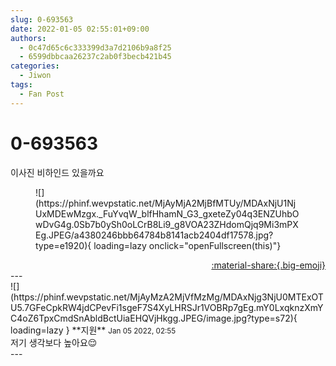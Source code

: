 ```yaml
---
slug: 0-693563
date: 2022-01-05 02:55:01+09:00
authors:
  - 0c47d65c6c333399d3a7d2106b9a8f25
  - 6599dbbcaa26237c2ab0f3becb421b45
categories:
  - Jiwon
tags:
  - Fan Post
---
```


# 0-693563

<div class="post-container" markdown="1">
<div class="content-container md-sidebar__scrollwrap" markdown="1">

이사진 비하인드 있을까요
<figure markdown="1">
![](https://phinf.wevpstatic.net/MjAyMjA2MjBfMTUy/MDAxNjU1NjUxMDEwMzgx._FuYvqW_blfHhamN_G3_gxeteZy04q3ENZUhbOwDvG4g.0Sb7b0ySh0oLCrB8Li9_g8VOA23ZHdomQjq9Mi3mPXEg.JPEG/a4380246bbb64784b8141acb2404df17578.jpg?type=e1920){ loading=lazy onclick="openFullscreen(this)"}
</figure>


</div>
</div>

<div style="text-align: right;" markdown="1">
<a href="https://weverse.io/fromis9/fanpost/0-693563" style="text-align: right;">:material-share:{.big-emoji}</a>
</div>
---

<div class="comments-container md-sidebar__scrollwrap" markdown="1">
<div class="comment" markdown="1">
<div class='id-container' markdown="1">
![](https://phinf.wevpstatic.net/MjAyMzA2MjVfMzMg/MDAxNjg3NjU0MTExOTU5.7GFeCpkRW4jdCPevFi1sgeF7S4XyLHRSJr1VOBRp7gEg.mY0LxqknzXmYC4oZ6TpxCmdSnAbldBctUiaEHQVjHkgg.JPEG/image.jpg?type=s72){ loading=lazy }
**<span class="artist">지원</span>** <small>Jan 05 2022, 02:55</small><br>
</div>
<div class='comment-body' markdown="1">
저기 생각보다 높아요😌
</div>
</div>
</div>
---
